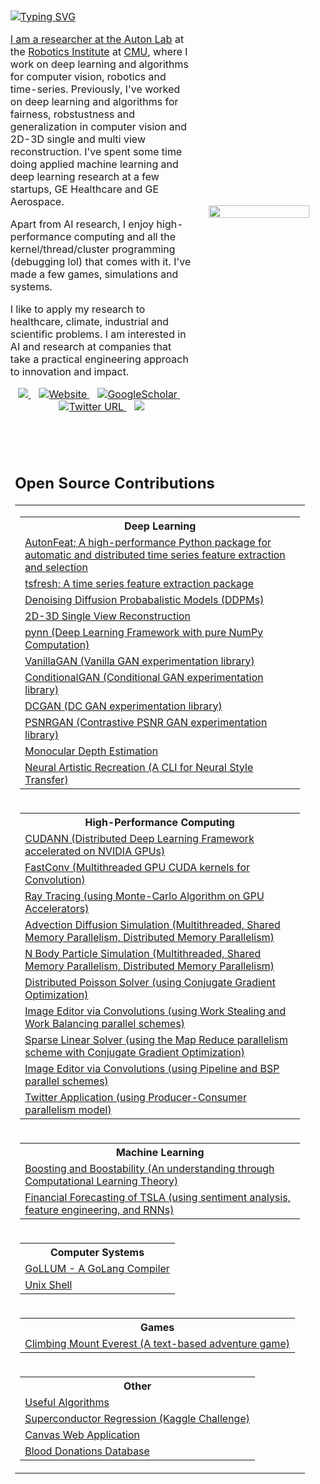 
<table style="width:100%;max-width:800px;border:0px;border-spacing:0px;border-collapse:separate;margin-right:auto;margin-left:auto;"><tbody>
    <tr style="padding:0px">
        <td style="padding:0px">
            <table style="width:100%;border:0px;border-spacing:0px;border-collapse:separate;margin-right:auto;margin-left:auto;"><tbody>
                <tr style="padding:0px">
                    <td style="padding:2.5%;width:63%;vertical-align:middle">
                        <p class="name" style="text-align: left;">
                            <a href="https://github.com/DhruvSrikanth">
                            <img src="https://readme-typing-svg.demolab.com?font=Georgia&size=24&duration=2000&pause=500&multiline=false&width=300&height=50&lines=Dhruv+Srikanth" alt="Typing SVG" />
                        </p>
                        <p>I am a researcher at the <a href="https://autonlab.org">Auton Lab</a> at the <a href="">Robotics Institute</a> at <a href="">CMU</a>, where I work on deep learning and algorithms for computer vision, robotics and time-series. Previously, I've worked on deep learning and algorithms for fairness, robstustness and generalization in computer vision and 2D-3D single and multi view reconstruction. I've spent some time doing applied machine learning and deep learning research at a few startups, GE Healthcare and GE Aerospace. 
                        </p> Apart from AI research, I enjoy high-performance computing and all the kernel/thread/cluster programming (debugging lol) that comes with it. I've made a few games, simulations and systems.</p>
                        <p> I like to apply my research to healthcare, climate, industrial and scientific problems. I am interested in AI and research at companies that take a practical engineering approach to innovation and impact.</p> 
                        <p style="text-align:center">
                            <a href="mailto:dhruvsrikanth@uchicago.edu">
                                <img src="https://img.shields.io/badge/-Email-red?style=flat&logo=gmail&logoColor=white">
                            </a>
                            &nbsp;&nbsp;
                            <a href='https://dhruvsrikanth.github.io/' target="_blank">
                                <img alt='Website' src='https://img.shields.io/badge/Website-FF5722?style=flat&logoColor=white&&color=FFA500'>
                            </a>
                            &nbsp;&nbsp;
                            <a href='https://scholar.google.com/citations?hl=en&user=Dvh53xkAAAAJ' target="_blank">
                                <img alt='GoogleScholar' src='https://img.shields.io/badge/Scholar-100000?style=flat&logo=GoogleScholar&logoColor=white&&color=0181FF'>
                            </a>
                            &nbsp;&nbsp;
                            <a href="https://twitter.com/DhruvSrikanth">
                                <img alt="Twitter URL" src="https://img.shields.io/twitter/url?color=blue&label=Twitter&style=social&url=https%3A%2F%2Ftwitter.com%2FDhruvSrikanth">
                            </a>
                            &nbsp;&nbsp;
                            <a href="https://www.linkedin.com/in/dhruv-srikanth/">
                                <img src="https://img.shields.io/badge/-Linkedin-blue?style=flat&logo=linkedin">
                            </a>
                        </p>
                    </td>
                    <td style="padding:2.5%;width:40%;max-width:40%">
                        <a href="assets/Dhruv.png"><img style="width:100%;max-width:100%" src="assets/Dhruv.png"></a>
                    </td>
                </tr>
            </tbody></table>
            <table style="width:100%;border:0px;border-spacing:0px;border-collapse:separate;margin-right:auto;margin-left:auto;"><tbody>
                <tr>
                    <td style="padding:20px;width:100%;vertical-align:middle">
                        <h2>Open Source Contributions</h2> 
                        <div>
                            <table>
                                <tr>
                                    <td>
                                    <table>
                                        <tr><th colspan="1">Deep Learning</th></tr>
                                        <tr><td><a href="https://github.com/autonlab/AutonFeat">AutonFeat; A high-performance Python package for automatic and distributed time series feature extraction and selection</a></td></tr>
                                        <tr><td><a href="https://github.com/blue-yonder/tsfresh">tsfresh; A time series feature extraction package</a></td></tr>
                                        <tr><td><a href="https://github.com/DhruvSrikanth/DenoisingDiffusionProbabilisticModels">Denoising Diffusion Probabalistic Models (DDPMs)</a></td></tr>
                                        <tr><td><a href="https://github.com/DhruvSrikanth/2D-3D-Single-View-Reconstruction">2D-3D Single View Reconstruction</a></td></tr>
                                        <tr><td><a href="https://github.com/DhruvSrikanth/pynn">pynn (Deep Learning Framework with pure NumPy Computation)</a></td></tr>
                                        <tr><td><a href="https://github.com/DhruvSrikanth/VanillaGAN">VanillaGAN (Vanilla GAN experimentation library)</a></td></tr>
                                        <tr><td><a href="https://github.com/DhruvSrikanth/ConditionalGAN">ConditionalGAN (Conditional GAN experimentation library)</a></td></tr>
                                        <tr><td><a href="https://github.com/DhruvSrikanth/DCGAN">DCGAN (DC GAN experimentation library)</a></td></tr>
                                        <tr><td><a href="https://github.com/DhruvSrikanth/PSNRGAN">PSNRGAN (Contrastive PSNR GAN experimentation library)</a></td></tr>
                                        <tr><td><a href="https://github.com/DhruvSrikanth/MonoDepth">Monocular Depth Estimation</a></td></tr>
                                        <tr><td><a href="https://github.com/DhruvSrikanth/NeuralArtisticRecreation-CLI-Tool">Neural Artistic Recreation (A CLI for Neural Style Transfer)</a></td></tr>
                                    </table>
                                    </td>
                                </tr>
                                <tr>
                                    <td>
                                    <table>
                                        <tr><th colspan="1">High-Performance Computing</th></tr>
                                        <tr><td><a href="https://github.com/DhruvSrikanth/CUDANN">CUDANN (Distributed Deep Learning Framework accelerated on NVIDIA GPUs)</a></td></tr>
                                        <tr><td><a href="https://github.com/DhruvSrikanth/FastConv">FastConv (Multithreaded GPU CUDA kernels for Convolution)</a></td></tr>
                                        <tr><td><a href="https://github.com/DhruvSrikanth/Monte-Carlo-Ray-Tracing">Ray Tracing (using Monte-Carlo Algorithm on GPU Accelerators)</a></td></tr>
                                        <tr><td><a href="https://github.com/DhruvSrikanth/Advection-Diffusion-Simulation">Advection Diffusion Simulation (Multithreaded, Shared Memory Parallelism, Distributed Memory Parallelism)</a></td></tr>
                                        <tr><td><a href="https://github.com/DhruvSrikanth/N-Body-Simulation">N Body Particle Simulation (Multithreaded, Shared Memory Parallelism, Distributed Memory Parallelism)</a></td></tr>
                                        <tr><td><a href="https://github.com/DhruvSrikanth/Conjugate-Gradient-Simulation">Distributed Poisson Solver (using Conjugate Gradient Optimization)</a></td></tr>
                                        <tr><td><a href="https://github.com/DhruvSrikanth/WorkBalancingStealingImageEditor">Image Editor via Convolutions (using Work Stealing and Work Balancing parallel schemes)</a></td></tr>
                                        <tr><td><a href="https://github.com/DhruvSrikanth/MapReduceSparseSolver">Sparse Linear Solver (using the Map Reduce parallelism scheme with Conjugate Gradient Optimization)</a></td></tr>
                                        <tr><td><a href="https://github.com/DhruvSrikanth/PipelineBSPImageEditor">Image Editor via Convolutions (using Pipeline and BSP parallel schemes)</a></td></tr>
                                        <tr><td><a href="https://github.com/DhruvSrikanth/TwitterGo">Twitter Application (using Producer-Consumer parallelism model)</a></td></tr>
                                    </table>
                                    </td>
                                </tr>
                                <tr>
                                    <td>
                                    <table>
                                        <tr><th colspan="1">Machine Learning</th></tr>
                                        <tr><td><a href="https://github.com/DhruvSrikanth/Boosting-Theory">Boosting and Boostability (An understanding through Computational Learning Theory)</a></td></tr>
                                        <tr><td><a href="https://github.com/DhruvSrikanth/TSLA-Financial-Forecasting">Financial Forecasting of TSLA (using sentiment analysis, feature engineering, and RNNs)</a></td></tr>
                                    </table>
                                    </td>
                                </tr>
                                <tr>
                                    <td>
                                    <table>
                                        <tr><th colspan="1">Computer Systems</th></tr>
                                        <tr><td><a href="https://github.com/DhruvSrikanth/GoLLUM">GoLLUM - A GoLang Compiler</a></td></tr>
                                        <tr><td><a href="https://github.com/DhruvSrikanth/Unix-Like-Shell">Unix Shell</a></td></tr>
                                    </table>
                                    </td>
                                </tr>
                                <tr>
                                    <td>
                                    <table>
                                        <tr><th colspan="1">Games</th></tr>
                                        <tr><td><a href="https://github.com/DhruvSrikanth/ClimbingEverestGame">Climbing Mount Everest (A text-based adventure game)</a></td></tr>
                                    </table>
                                    </td>
                                </tr>
                                <tr>
                                    <td>
                                    <table>
                                        <tr><th colspan="1">Other</th></tr>
                                        <tr><td><a href="https://github.com/DhruvSrikanth/Algorithms">Useful Algorithms</a></td></tr>
                                        <tr><td><a href="https://github.com/DhruvSrikanth/Superconductor-Regression-Kaggle-Challenge">Superconductor Regression (Kaggle Challenge)</a></td></tr>
                                        <tr><td><a href="https://github.com/DhruvSrikanth/Web-Dev-Project">Canvas Web Application</a></td></tr>
                                        <tr><td><a href="https://github.com/DhruvSrikanth/Blood-Donations-DB">Blood Donations Database</a></td></tr>
                                    </table>
                                    </td>
                                </tr>
                            </table>
                        </div>
                    </td>
                </tr>
            </tbody></table>
        </td>
    </tr>
</tbody></table>